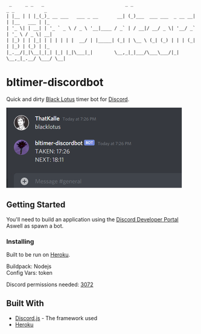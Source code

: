      _     _ _   _                              _ _                       _ _           _   
    | |__ | | |_(_)_ __ ___   ___ _ __       __| (_)___  ___ ___  _ __ __| | |__   ___ | |_ 
    | '_ \| | __| | '_ ` _ \ / _ \ '__|____ / _` | / __|/ __/ _ \| '__/ _` | '_ \ / _ \| __|
    | |_) | | |_| | | | | | |  __/ | |_____| (_| | \__ \ (_| (_) | | | (_| | |_) | (_) | |_ 
    |_.__/|_|\__|_|_| |_| |_|\___|_|        \__,_|_|___/\___\___/|_|  \__,_|_.__/ \___/ \__|
                                                                                            
# bltimer-discordbot

Quick and dirty [Black Lotus](https://classic.wowhead.com/item=13468/black-lotus) timer bot for [Discord](https://discord.com).

![preview](https://github.com/ThatKalle/bltimer-discordbot/blob/master/preview/preview.png?raw=true)

## Getting Started

You'll need to build an application using the [Discord Developer Portal](https://discord.com/developers)<br>
Aswell as spawn a bot.

### Installing

Built to be run on [Heroku](https://www.heroku.com/).

Buildpack: Nodejs<br>
Config Vars: token <Discord Bot Token>
  
Discord permissions needed: [3072](https://discordapi.com/permissions.html#3072)

## Built With

* [Discord.js](https://discord.js.org/#/) - The framework used
* [Heroku](https://www.heroku.com/)
